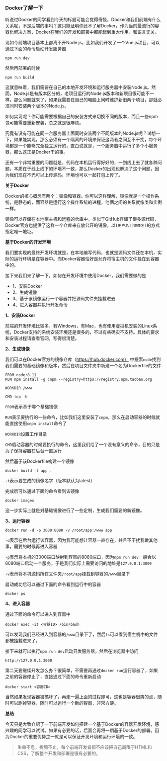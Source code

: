 ### Docker了解一下

听说过Docker的同学看到今天的标题可能会觉得奇怪，Docker和我们前端有什么关系呢，不是后端的事吗？这只能证明你还不了解Docker，作为当前最流行的容器化解决方案，Docker在我们的开发和部署中都能起到重大作用，和语言无关。

现如今前端项目基本上都离不开Node.js，比如我们开发了一个Vue.js项目，可以通过下面的命令启动开发服务器

```
npm run dev
```

然后再部署的时候

```
npm run build
```

这就意味着，我们需要在自己的本地开发环境和运行服务器中安装Node.js。然而，Node.js是有版本区分的，老项目运行的Node.js版本和新项目很可能不一样，那么问题就来了，如果我需要在自己的电脑上同时维护新旧两个项目，那就必须同时安装两个版本的Node.js。

如何实现呢？你可能需要根据自己的安装方式来切换不同的版本，而且一些npm包可能需要重新安装，总之就是很麻烦。

究竟有没有可能在同一台服务器上面同时安装两个不同版本的Node.js呢？试想一下，如果能实现，那么必须有一个隔离的环境来保证这两者之间互不干扰，每个环境都是一个能够完全独立运行的，直白说就是，一个服务器中运行了多个小服务器，那么这正是Docker干的事。

还有一个非常重要的问题就是，代码在本机运行得好好的，一到线上去了就各种问题，本质在于线上线下的环境不一致，那么Docker的出现也解决了这个问题，因为我们现在不光可以上传源码，环境也可以一起打包上传了。

**关于Docker**

Docker的核心概念有两个：镜像和容器。你可以这样理解，镜像就是一个操作系统，是静态的，而容器是运行这个操作系统的进程，他俩之间的关系就像类和实例一样。

镜像可以存储在本地宿主机和远程的仓库中，类似于GitHub存储了很多源代码，Docker官方也提供了这样一个仓库来存放公开的镜像，以`[用户名][镜像名]`的方式指定唯一地址。

**基于Docker的开发环境**

我们要实现的最终开发环境就是，在本地编写代码，也就是源码文件还在本机，实际的运行环境是在容器中。而Docker容器恰好是允许将宿主机的文件挂在到容器中的。

接下来我们来了解一下，如何在开发环境中使用Docker，我们需要做的是

* 1、安装Docker
* 2、生成镜像
* 3、基于该镜像运行一个容器并把源码文件夹挂载进去
* 4、进入容器并执行开发命令

**1、安装Docker**

前端的开发环境比较多，有Windows，有Mac，也有使用虚拟机安装的Linux系统，Docker支持的系统安装环境还是很多的，不过有些确实不支持。具体的要求和安装过程请查看官网，写得很清楚。

**2、生成镜像**

我们可以在Docker官方的镜像仓库（https://hub.docker.com） 中搜索`node`找到我们需要的基础镜像和版本，然后在项目文件夹中新建一个名为Dockerfile的文件

```
FROM node:8.11
RUN npm install -g cnpm --registry=https://registry.npm.taobao.org

WORKDIR /www

CMD top -b
```

`FROM`表示基于哪个基础镜像

`RUN`表示要执行的一些命令，比如我们这里安装了`cnpm`，那么在启动容器的时候就能直接使用`cnpm install`命令了

`WORKDIR`设置工作目录

`CMD`启动容器的时候要执行的命令，这里我们给了一个没有意义的命令，目的只是为了保持容器在后台一直运行

然后基于该Dockerfile构建一个镜像

```
docker build -t app .
```

`-t`表示要生成的镜像名字（版本默认为latest）

完成后可以通过下面的命令看到该镜像

```
docker images
```

这一步实际上就是对基础镜像进行了一些定制，生成我们需要的新镜像。

**3、运行容器**

```
docker run -d -p 3000:8080 -v /root/app:/www app
```

`-d`表示在后台运行该容器，因为我可能想让容器一直存在，并且不干扰我做其他事，需要的时候再进入容器

`-p`表示将本机的3000端口映射到容器的8080端口，因为`npm run dev`一般会以8080端口启动一个服务，于是我们实际上需要访问的地址是`127.0.0.1:3000`

`-v`表示将本机源码所在文件夹`/root/app`挂载到容器的`/www`目录下

启动成功后可以通过下面的命令看到运行中的容器

```
docker ps
```

**4、进入容器**

通过下面的命令可以进入到容器中

```
docker exec -it <容器ID> /bin/bash
```

可以发现我们已经进入到容器的`/www`目录下了，然后`ls`可以看到宿主机中的文件都被挂载进来了。

接下来就可以执行`npm run dev`启动开发服务器，然后在浏览器中访问

```
http://127.0.0.1:3000
```

第二天要继续开发怎么办？很简单，不需要再通过`docker run`运行容器了，如果之前的容器停止了，直接通过下面的命令重新启动

```
docker start <容器ID>
```

当然如果发现容器被搞坏了，再走一遍上面的过程即可，这也是容器很爽的点，随时可以删掉容器，随时可以运行一个新的容器，非常方便。

**总结**

今天只是大致介绍了一下前端开发如何搭建一个基于Docker的容器开发环境，感兴趣的同学可以试试。如果有必要的话，后面会再将一期基于Docker的部署。因为Docker的重要优势之一就是可以保证开发环境和运行环境的一致。

>生命不息，折腾不止，每个前端开发者都不应该把自己局限于HTML和CSS，了解整个开发和部署是很有必要的。